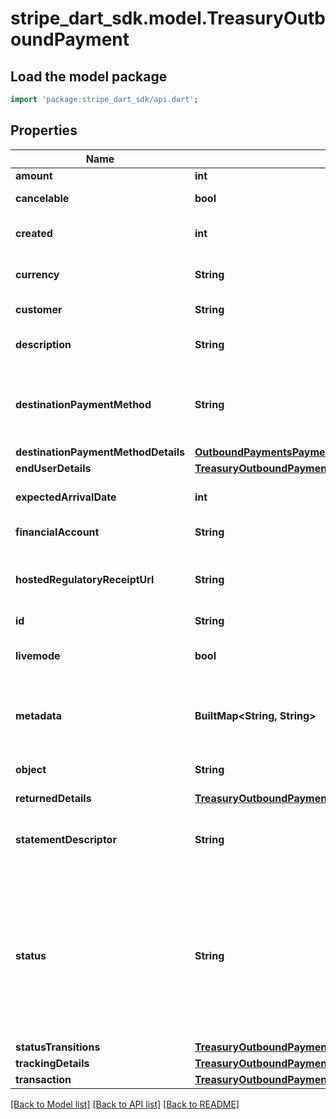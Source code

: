 # stripe_dart_sdk.model.TreasuryOutboundPayment

## Load the model package
```dart
import 'package:stripe_dart_sdk/api.dart';
```

## Properties
Name | Type | Description | Notes
------------ | ------------- | ------------- | -------------
**amount** | **int** | Amount (in cents) transferred. | 
**cancelable** | **bool** | Returns `true` if the object can be canceled, and `false` otherwise. | 
**created** | **int** | Time at which the object was created. Measured in seconds since the Unix epoch. | 
**currency** | **String** | Three-letter [ISO currency code](https://www.iso.org/iso-4217-currency-codes.html), in lowercase. Must be a [supported currency](https://stripe.com/docs/currencies). | 
**customer** | **String** | ID of the [customer](https://stripe.com/docs/api/customers) to whom an OutboundPayment is sent. | [optional] 
**description** | **String** | An arbitrary string attached to the object. Often useful for displaying to users. | [optional] 
**destinationPaymentMethod** | **String** | The PaymentMethod via which an OutboundPayment is sent. This field can be empty if the OutboundPayment was created using `destination_payment_method_data`. | [optional] 
**destinationPaymentMethodDetails** | [**OutboundPaymentsPaymentMethodDetails**](OutboundPaymentsPaymentMethodDetails.md) |  | [optional] 
**endUserDetails** | [**TreasuryOutboundPaymentsResourceOutboundPaymentResourceEndUserDetails**](TreasuryOutboundPaymentsResourceOutboundPaymentResourceEndUserDetails.md) |  | [optional] 
**expectedArrivalDate** | **int** | The date when funds are expected to arrive in the destination account. | 
**financialAccount** | **String** | The FinancialAccount that funds were pulled from. | 
**hostedRegulatoryReceiptUrl** | **String** | A [hosted transaction receipt](https://stripe.com/docs/treasury/moving-money/regulatory-receipts) URL that is provided when money movement is considered regulated under Stripe's money transmission licenses. | [optional] 
**id** | **String** | Unique identifier for the object. | 
**livemode** | **bool** | Has the value `true` if the object exists in live mode or the value `false` if the object exists in test mode. | 
**metadata** | **BuiltMap&lt;String, String&gt;** | Set of [key-value pairs](https://stripe.com/docs/api/metadata) that you can attach to an object. This can be useful for storing additional information about the object in a structured format. | 
**object** | **String** | String representing the object's type. Objects of the same type share the same value. | 
**returnedDetails** | [**TreasuryOutboundPaymentsResourceReturnedStatus**](TreasuryOutboundPaymentsResourceReturnedStatus.md) |  | [optional] 
**statementDescriptor** | **String** | The description that appears on the receiving end for an OutboundPayment (for example, bank statement for external bank transfer). | 
**status** | **String** | Current status of the OutboundPayment: `processing`, `failed`, `posted`, `returned`, `canceled`. An OutboundPayment is `processing` if it has been created and is pending. The status changes to `posted` once the OutboundPayment has been \"confirmed\" and funds have left the account, or to `failed` or `canceled`. If an OutboundPayment fails to arrive at its destination, its status will change to `returned`. | 
**statusTransitions** | [**TreasuryOutboundPaymentsResourceOutboundPaymentResourceStatusTransitions**](TreasuryOutboundPaymentsResourceOutboundPaymentResourceStatusTransitions.md) |  | 
**trackingDetails** | [**TreasuryOutboundPaymentsResourceOutboundPaymentResourceTrackingDetails**](TreasuryOutboundPaymentsResourceOutboundPaymentResourceTrackingDetails.md) |  | [optional] 
**transaction** | [**TreasuryOutboundPaymentTransaction**](TreasuryOutboundPaymentTransaction.md) |  | 

[[Back to Model list]](../README.md#documentation-for-models) [[Back to API list]](../README.md#documentation-for-api-endpoints) [[Back to README]](../README.md)


